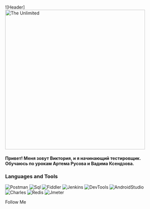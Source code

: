  ![Header]
 <img src="https://github.com/ViktoriaGubenok/ViktoriaGubenok/blob/main/assets/developer-tester.gif" alt="The Unlimited" width="450" href="200"/>

 #### Привет! Меня зовут Виктория, и я начинающий тестировщик. Обучаюсь по урокам Артема Русова и Вадима Ксендзова.

 ### Languages and Tools
 ![Postman][def2]
 ![Sql][def3]
 ![Fiddler][def4]
 ![Jenkins][def5]
 ![DevTools][def6]
 ![AndroidStudio][def7]
 ![Charles][def8]
 ![Redis][def9]
 ![Jmeter][def10]

 Follow Me

[def2]: https://img.shields.io/badge/-Postman-D3D3D3?style=for-the-badge&logo=Postman&logoColor=ff6c37
[def3]: https://img.shields.io/badge/-Sql-D3D3D3?style=for-the-badge&logo=mysql&logoColor=04b
[def4]: https://img.shields.io/badge/-Fiddler-D3D3D3?style=for-the-badge&logo=fiddler&logoColor=00b341
[def5]: https://img.shields.io/badge/-Jenkins-D3D3D3?style=for-the-badge&logo=Jenkins&logoColor=7626ff
[def6]: https://img.shields.io/badge/-DevTools-D3D3D3?style=for-the-badge&logo=googlechrome&logoColor=87CEEB
[def7]: https://img.shields.io/badge/-AndroidStudio-D3D3D3?style=for-the-badge&logo=AndroidStudio&logoColor=3ad07d
[def8]: https://img.shields.io/badge/-Charles-D3D3D3?style=for-the-badge&logo=Charles&logoColor=8cc4d7
[def9]: https://img.shields.io/badge/-Redis-D3D3D3?style=for-the-badge&logo=Redis&logoColor=d00
[def10]: https://img.shields.io/badge/-Jmeter-D3D3D3?style=for-the-badge&logo=Jmeter&logoColor=d00